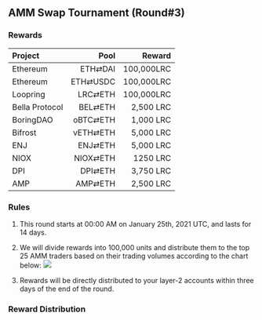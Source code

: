 ## AMM Swap Tournament (Round#3)

###  Rewards


| **Project** | **Pool** | **Reward** |
| :--- | ---: | ---: |
Ethereum | ETH⇄DAI  | 100,000LRC
Ethereum | ETH⇄USDC | 100,000LRC
Loopring | LRC⇄ETH | 100,000LRC
Bella Protocol | BEL⇄ETH |  2,500 LRC
BoringDAO | oBTC⇄ETH |  1,000 LRC
Bifrost | vETH⇄ETH |  5,000 LRC
ENJ | ENJ⇄ETH |  5,000 LRC
NIOX | NIOX⇄ETH |  1250 LRC
DPI | DPI⇄ETH |  3,750 LRC
AMP | AMP⇄ETH |  2,500 LRC




### Rules


1) This round starts at 00:00 AM on January 25th, 2021 UTC, and lasts for 14 days.

2) We will divide rewards into 100,000 units and distribute them to the top 25 AMM traders based on their trading volumes according to the chart below:
![](/markdown/images/program_2.png "")


3) Rewards will be directly distributed to your layer-2 accounts within three days of the end of the round.

### Reward Distribution


